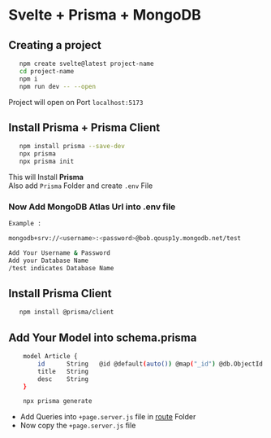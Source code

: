 # Svelte + Prisma + MongoDB 
## Creating a project
```bash
   npm create svelte@latest project-name
   cd project-name
   npm i
   npm run dev -- --open

```
Project will open on Port <code>localhost:5173</code>

## Install Prisma + Prisma Client 
```bash
   npm install prisma --save-dev
   npx prisma
   npx prisma init

```

This will Install <strong>Prisma</strong>  <br/>  Also add ```Prisma``` Folder and create ```.env``` File

### Now Add MongoDB Atlas Url into .env file

```bash
Example : 

mongodb+srv://<username>:<password>@bob.qousp1y.mongodb.net/test

```
```bash
Add Your Username & Password 
Add your Database Name 
/test indicates Database Name
```

## Install Prisma Client 
```bash
   npm install @prisma/client
```
## Add Your Model into schema.prisma 
```bash
    model Article {
        id      String   @id @default(auto()) @map("_id") @db.ObjectId
        title   String
        desc    String
    }
```
```bash
    npx prisma generate

```
- Add Queries into ```+page.server.js``` file in <u>route</u> Folder
- Now copy the ```+page.server.js``` file 
